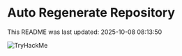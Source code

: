 # Auto Regenerate Repository

This README was last updated: 2025-10-08 08:13:50

 ![TryHackMe](https://tryhackme.com/badge/533634)